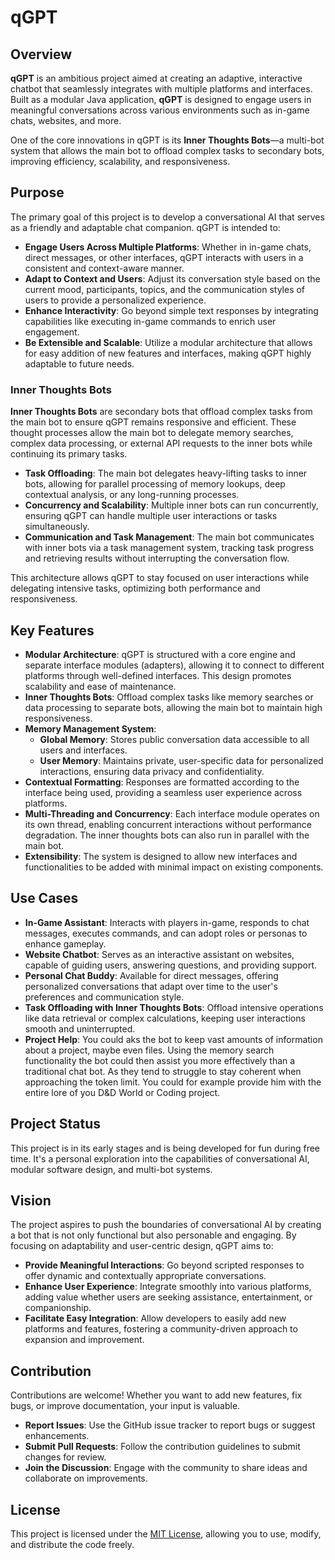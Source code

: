 # qGPT

## Overview

**qGPT** is an ambitious project aimed at creating an adaptive, interactive chatbot that seamlessly integrates with multiple platforms and interfaces. Built as a modular Java application, **qGPT** is designed to engage users in meaningful conversations across various environments such as in-game chats, websites, and more.

One of the core innovations in qGPT is its **Inner Thoughts Bots**—a multi-bot system that allows the main bot to offload complex tasks to secondary bots, improving efficiency, scalability, and responsiveness.

## Purpose

The primary goal of this project is to develop a conversational AI that serves as a friendly and adaptable chat companion. qGPT is intended to:

- **Engage Users Across Multiple Platforms**: Whether in in-game chats, direct messages, or other interfaces, qGPT interacts with users in a consistent and context-aware manner.
- **Adapt to Context and Users**: Adjust its conversation style based on the current mood, participants, topics, and the communication styles of users to provide a personalized experience.
- **Enhance Interactivity**: Go beyond simple text responses by integrating capabilities like executing in-game commands to enrich user engagement.
- **Be Extensible and Scalable**: Utilize a modular architecture that allows for easy addition of new features and interfaces, making qGPT highly adaptable to future needs.

### **Inner Thoughts Bots**

**Inner Thoughts Bots** are secondary bots that offload complex tasks from the main bot to ensure qGPT remains responsive and efficient. These thought processes allow the main bot to delegate memory searches, complex data processing, or external API requests to the inner bots while continuing its primary tasks.

- **Task Offloading**: The main bot delegates heavy-lifting tasks to inner bots, allowing for parallel processing of memory lookups, deep contextual analysis, or any long-running processes.
- **Concurrency and Scalability**: Multiple inner bots can run concurrently, ensuring qGPT can handle multiple user interactions or tasks simultaneously.
- **Communication and Task Management**: The main bot communicates with inner bots via a task management system, tracking task progress and retrieving results without interrupting the conversation flow.

This architecture allows qGPT to stay focused on user interactions while delegating intensive tasks, optimizing both performance and responsiveness.

## Key Features

- **Modular Architecture**: qGPT is structured with a core engine and separate interface modules (adapters), allowing it to connect to different platforms through well-defined interfaces. This design promotes scalability and ease of maintenance.
- **Inner Thoughts Bots**: Offload complex tasks like memory searches or data processing to separate bots, allowing the main bot to maintain high responsiveness.
- **Memory Management System**:
  - **Global Memory**: Stores public conversation data accessible to all users and interfaces.
  - **User Memory**: Maintains private, user-specific data for personalized interactions, ensuring data privacy and confidentiality.
- **Contextual Formatting**: Responses are formatted according to the interface being used, providing a seamless user experience across platforms.
- **Multi-Threading and Concurrency**: Each interface module operates on its own thread, enabling concurrent interactions without performance degradation. The inner thoughts bots can also run in parallel with the main bot.
- **Extensibility**: The system is designed to allow new interfaces and functionalities to be added with minimal impact on existing components.

## Use Cases

- **In-Game Assistant**: Interacts with players in-game, responds to chat messages, executes commands, and can adopt roles or personas to enhance gameplay.
- **Website Chatbot**: Serves as an interactive assistant on websites, capable of guiding users, answering questions, and providing support.
- **Personal Chat Buddy**: Available for direct messages, offering personalized conversations that adapt over time to the user's preferences and communication style.
- **Task Offloading with Inner Thoughts Bots**: Offload intensive operations like data retrieval or complex calculations, keeping user interactions smooth and uninterrupted.
- **Project Help**: You could aks the bot to keep vast amounts of information about a project, maybe even files. Using the memory search functionality the bot could then assist you more effectively than a traditional chat bot. As they tend to struggle to stay coherent when approaching the token limit. You could for example provide him with the entire lore of you D&D World or Coding project. 

## Project Status

This project is in its early stages and is being developed for fun during free time. It's a personal exploration into the capabilities of conversational AI, modular software design, and multi-bot systems.

## Vision

The project aspires to push the boundaries of conversational AI by creating a bot that is not only functional but also personable and engaging. By focusing on adaptability and user-centric design, qGPT aims to:

- **Provide Meaningful Interactions**: Go beyond scripted responses to offer dynamic and contextually appropriate conversations.
- **Enhance User Experience**: Integrate smoothly into various platforms, adding value whether users are seeking assistance, entertainment, or companionship.
- **Facilitate Easy Integration**: Allow developers to easily add new platforms and features, fostering a community-driven approach to expansion and improvement.

## Contribution

Contributions are welcome! Whether you want to add new features, fix bugs, or improve documentation, your input is valuable.

- **Report Issues**: Use the GitHub issue tracker to report bugs or suggest enhancements.
- **Submit Pull Requests**: Follow the contribution guidelines to submit changes for review.
- **Join the Discussion**: Engage with the community to share ideas and collaborate on improvements.

## License

This project is licensed under the [MIT License](LICENSE), allowing you to use, modify, and distribute the code freely.
